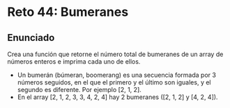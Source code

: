 # Reto 44: Bumeranes

## Enunciado

Crea una función que retorne el número total de bumeranes de un array de números enteros e imprima cada uno de ellos.

- Un bumerán (búmeran, boomerang) es una secuencia formada por 3 números seguidos, en el que el primero y el último son iguales, y el segundo es diferente. Por ejemplo [2, 1, 2].
- En el array [2, 1, 2, 3, 3, 4, 2, 4] hay 2 bumeranes ([2, 1, 2] y [4, 2, 4]).

